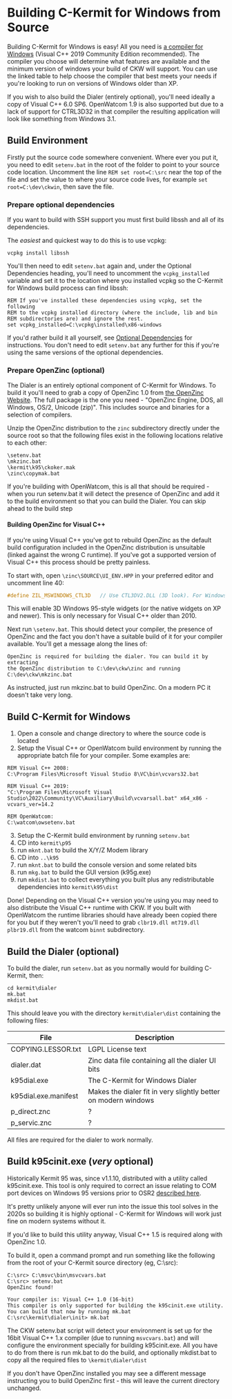 # Building C-Kermit for Windows from Source

Building C-Kermit for Windows is easy! All you need is 
[a compiler for Windows](compilers.md) (Visual C++ 2019 Community Edition 
recommended). The compiler you choose will determine what features are 
available and the minimum version of windows your build of CKW will support. 
You can use the linked table to help choose the compiler that best meets your
needs if you're looking to run on versions of Windows older than XP.

If you wish to also build the Dialer (entirely optional), you'll need ideally a 
copy of Visual C++ 6.0 SP6. OpenWatcom 1.9 is also supported but due to a lack 
of support for CTRL3D32 in that compiler the resulting application will look 
like something from Windows 3.1.

## Build Environment

Firstly put the source code somewhere convenient. Where ever you put it, you 
need to edit `setenv.bat` in the root of the folder to point to your source 
code location. Uncomment the line `REM set root=C:\src` near the top of the 
file and set the value to where your source code lives, for example 
`set root=C:\dev\ckwin`, then save the file.

### Prepare optional dependencies

If you want to build with SSH support you must first build libssh and all of its
dependencies.

The *easiest* and quickest way to do this is to use vcpkg:
```
vcpkg install libssh
```
You'll then need to edit `setenv.bat` again and, under the Optional Dependencies
heading, you'll need to uncomment the `vcpkg_installed` variable and set it to
the location where you installed vcpkg so the C-Kermit for Windows build process
can find libssh:
```
REM If you've installed these dependencies using vcpkg, set the following
REM to the vcpkg installed directory (where the include, lib and bin
REM subdirectories are) and ignore the rest.
set vcpkg_installed=C:\vcpkg\installed\x86-windows
```

If you'd rather build it all yourself, see 
[Optional Dependencies](optional-dependencies.md) for instructions. You don't
need to edit `setenv.bat` any further for this if you're using the same versions
of the optional dependencies.

### Prepare OpenZinc (optional)
The Dialer is an entirely optional component of C-Kermit for Windows. To build
it you'll need to grab a copy of OpenZinc 1.0 from
[the OpenZinc Website](http://openzinc.com/Downloads.html). The full package
is the one you need - "OpenZinc Engine, DOS, all Windows, OS/2, Unicode (zip)".
This includes source and binaries for a selection of compilers.

Unzip the OpenZinc distribution to the `zinc` subdirectory directly under the
source root so that the following files exist in the following locations
relative to each other:
```
\setenv.bat
\mkzinc.bat
\kermit\k95\ckoker.mak
\zinc\copymak.bat
```

If you're building with OpenWatcom, this is all that should be required - when
you run setenv.bat it will detect the presence of OpenZinc and add it to the
build environment so that you can build the Dialer. You can skip ahead to the
build step

#### Building OpenZinc for Visual C++
If you're using Visual C++ you've got to rebuild OpenZinc as the default build
configuration included in the OpenZinc distribution is unsuitable (linked
against the wrong C runtime). If you've got a supported version of Visual C++
this process should be pretty painless.

To start with, open `\zinc\SOURCE\UI_ENV.HPP` in your preferred editor and
uncomment line 40:
```C
#define ZIL_MSWINDOWS_CTL3D   // Use CTL3DV2.DLL (3D look). For Windows only. 
```
This will enable 3D Windows 95-style widgets (or the native widgets on XP and
newer). This is only necessary for Visual C++ older than 2010.

Next run `\setenv.bat`. This should detect your compiler, the presence of
OpenZinc and the fact you don't have a suitable build of it for your compiler
available. You'll get a message along the lines of:
```
OpenZinc is required for building the dialer. You can build it by extracting
the OpenZinc distribution to C:\dev\ckw\zinc and running
C:\dev\ckw\mkzinc.bat
```

As instructed, just run mkzinc.bat to build OpenZinc. On a modern PC it
doesn't take very long.

## Build C-Kermit for Windows

1. Open a console and change directory to where the source code is located
2. Setup the Visual C++ or OpenWatcom build environment by running the 
    appropriate batch file for your compiler. Some examples are: 
```
REM Visual C++ 2008:
C:\Program Files\Microsoft Visual Studio 8\VC\bin\vcvars32.bat

REM Visual C++ 2019:
"C:\Program Files\Microsoft Visual Studio\2022\Community\VC\Auxiliary\Build\vcvarsall.bat" x64_x86 -vcvars_ver=14.2

REM OpenWatcom:
C:\watcom\owsetenv.bat
```
3. Setup the C-Kermit build environment by running `setenv.bat`
4. CD into `kermit\p95`
5. run `mknt.bat` to build the X/Y/Z Modem library
6. CD into `..\k95`
7. run `mknt.bat` to build the console version and some related bits
8. run `mkg.bat` to build the GUI version (k95g.exe)
9. run `mkdist.bat` to collect everything you built plus any redistributable
    dependencies into `kermit\k95\dist`

Done! Depending on the Visual C++ version you're using you may need to also
distribute the Visual C++ runtime with CKW. If you built with OpenWatcom the 
runtime libraries should have already been copied there for you but if they 
weren't you'll need to grab `clbr19.dll mt719.dll plbr19.dll` from the watcom 
`binnt` subdirectory.


## Build the Dialer (optional)

To build the dialer, run `setenv.bat` as you normally would for building
C-Kermit, then:
```
cd kermit\dialer
mk.bat
mkdist.bat
```
This should leave you with the directory `kermit\dialer\dist` containing the
following files:

| File                 | Description                                                    |
|----------------------|----------------------------------------------------------------|
| COPYING.LESSOR.txt   | LGPL License text                                              |
| dialer.dat           | Zinc data file containing all the dialer UI bits               |
| k95dial.exe          | The C-Kermit for Windows Dialer                                |
| k95dial.exe.manifest | Makes the dialer fit in very slightly better on modern windows |
| p_direct.znc         | ?                                                              |
| p_servic.znc         | ?                                                              |

All files are required for the dialer to work normally.

## Build k95cinit.exe (*very* optional)

Historically Kermit 95 was, since v1.1.10, distributed with a utility called
k95cinit.exe. This tool is only required to correct an issue relating to COM
port devices on Windows 95 versions prior to OSR2 
[described here](https://kermitproject.org/k95bugs.html#b79).

It's pretty unlikely anyone will ever run into the issue this tool solves in the
2020s so building it is highly optional - C-Kermit for Windows will work just
fine on modern systems without it.

If you'd like to build this utility anyway, Visual C++ 1.5 is required along 
with OpenZinc 1.0.

To build it, open a command prompt and run something like the following from the
root of your C-Kermit source directory (eg, C:\src):
```
C:\src> C:\msvc\bin\msvcvars.bat
C:\src> setenv.bat
OpenZinc found!

Your compiler is: Visual C++ 1.0 (16-bit)
This compiler is only supported for building the k95cinit.exe utility.
You can build that now by running mk.bat
C:\src\kermit\dialer\init> mk.bat
```
The CKW setenv.bat script will detect your environment is set up for the 16bit
Visual C++ 1.x compiler (due to running `msvcvars.bat`) and will configure the
environment specially for building k95cinit.exe. All you have to do from there
is run mk.bat to do the build, and optionally mkdist.bat to copy all the
required files to `\kermit\dialer\dist`

If you don't have OpenZinc installed you may see a different message instructing
you to build OpenZinc first - this will leave the current directory unchanged.